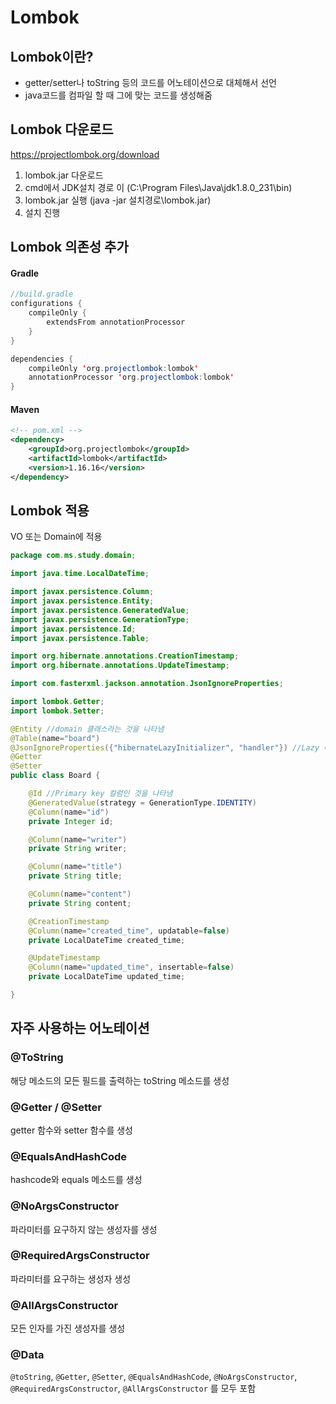 # Lombok

## Lombok이란?
- getter/setter나 toString 등의 코드를 어노테이션으로 대체해서 선언
- java코드를 컴파일 할 때 그에 맞는 코드를 생성해줌

## Lombok 다운로드
https://projectlombok.org/download

1. lombok.jar 다운로드
2. cmd에서 JDK설치 경로 이 (C:\Program Files\Java\jdk1.8.0_231\bin)
3. lombok.jar 실행 (java -jar 설치경로\lombok.jar)
4. 설치 진행

## Lombok 의존성 추가
#### Gradle
```java
//build.gradle
configurations {
	compileOnly {
		extendsFrom annotationProcessor
	}
}

dependencies {
    compileOnly 'org.projectlombok:lombok'
    annotationProcessor 'org.projectlombok:lombok'
}
```

#### Maven
```xml
<!-- pom.xml -->
<dependency>
    <groupId>org.projectlombok</groupId>
    <artifactId>lombok</artifactId>
    <version>1.16.16</version>
</dependency>
```

## Lombok 적용
VO 또는 Domain에 적용
```java
package com.ms.study.domain;

import java.time.LocalDateTime;

import javax.persistence.Column;
import javax.persistence.Entity;
import javax.persistence.GeneratedValue;
import javax.persistence.GenerationType;
import javax.persistence.Id;
import javax.persistence.Table;

import org.hibernate.annotations.CreationTimestamp;
import org.hibernate.annotations.UpdateTimestamp;

import com.fasterxml.jackson.annotation.JsonIgnoreProperties;

import lombok.Getter;
import lombok.Setter;

@Entity //domain 클래스라는 것을 나타냄
@Table(name="board")
@JsonIgnoreProperties({"hibernateLazyInitializer", "handler"}) //Lazy 예외를 방지
@Getter
@Setter
public class Board {

	@Id //Primary key 컬럼인 것을 나타냄
	@GeneratedValue(strategy = GenerationType.IDENTITY)
	@Column(name="id")
	private Integer id;

	@Column(name="writer")
	private String writer;

	@Column(name="title")
	private String title;

	@Column(name="content")
	private String content;

	@CreationTimestamp
	@Column(name="created_time", updatable=false)
	private LocalDateTime created_time;

	@UpdateTimestamp
	@Column(name="updated_time", insertable=false)
	private LocalDateTime updated_time;

}

```

## 자주 사용하는 어노테이션

### @ToString
해당 메소드의 모든 필드를 출력하는 toString 메소드를 생성

### @Getter / @Setter
getter 함수와 setter 함수를 생성

### @EqualsAndHashCode
hashcode와 equals 메소드를 생성

### @NoArgsConstructor
파라미터를 요구하지 않는 생성자를 생성

### @RequiredArgsConstructor
파라미터를 요구하는 생성자 생성

### @AllArgsConstructor
모든 인자를 가진 생성자를 생성

### @Data
`@toString`, `@Getter`, `@Setter`, `@EqualsAndHashCode`, `@NoArgsConstructor`, `@RequiredArgsConstructor`, `@AllArgsConstructor` 를 모두 포함
